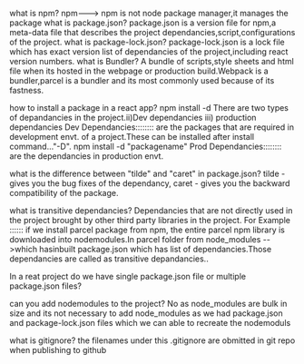 what is npm?
npm---> npm is not node package manager,it manages the package
what is package.json?
package.json is a version file for npm,a meta-data file that describes the project dependancies,script,configurations of the project.
what is package-lock.json?
package-lock.json is a lock file which has exact version list of dependancies of the project,including react version numbers.
what is Bundler?
A bundle of scripts,style sheets and html file when its hosted in the webpage or production build.Webpack is a bundler,parcel is a bundler and its most commonly used because of its fastness.

how to install a package in a react app?
npm install -d <package name>
There are two types of depandancies in the project.ii)Dev dependancies iii) production dependancies
Dev Dependancies:::::::: are the packages that are required in development envt. of a project.These can be installed after install command..."-D".
npm install -d "packagename"
Prod Dependancies:::::::: are the dependancies in production envt.

what is the difference between "tilde" and "caret" in package.json?
tilde - gives you the bug fixes of the dependancy,
caret - gives you the backward compatibility of the package.

what is transitive dependancies?
 Dependancies that are not directly used in the project brought by other third party libraries in the project.
 For Example :::::: if we install parcel package from npm, the entire parcel npm library is  downloaded into nodemodules.In parcel  folder from node_modules -->which hasinbuilt package.json which has list of dependancies.Those dependancies are called as transitive depandancies..

 In a reat project  do we have single package.json file or multiple package.json files?

 can you add nodemodules to the project?
 No as node_modules are bulk in size and its not necessary to add node_modules as we had package.json and package-lock.json files which we can able to recreate  the nodemoduls

 what is gitignore?
 the filenames under this .gitignore are obmitted in git repo when publishing to github
 